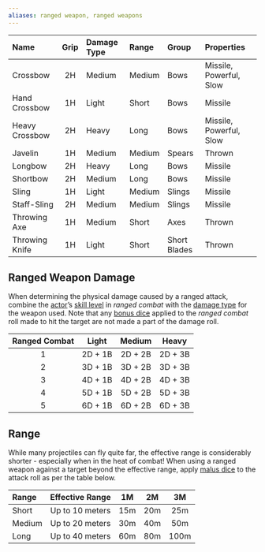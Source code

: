 ```yaml
---
aliases: ranged weapon, ranged weapons
---
```

   
| Name           | Grip | Damage Type | Range  | Group        | Properties              |   
|:-------------- |:----:|:----------- |:------ |:------------ |:----------------------- |   
| Crossbow       |  2H  | Medium      | Medium | Bows         | Missile, Powerful, Slow |   
| Hand Crossbow  |  1H  | Light       | Short  | Bows         | Missile                 |   
| Heavy Crossbow |  2H  | Heavy       | Long   | Bows         | Missile, Powerful, Slow |   
| Javelin        |  1H  | Medium      | Medium | Spears       | Thrown                  |   
| Longbow        |  2H  | Heavy       | Long   | Bows         | Missile                 |   
| Shortbow       |  2H  | Medium      | Long   | Bows         | Missile                 |   
| Sling          |  1H  | Light       | Medium | Slings       | Missile                 |   
| Staff-Sling    |  2H  | Medium      | Medium | Slings       | Missile                 |   
| Throwing Axe   |  1H  | Medium      | Short  | Axes         | Thrown                  |   
| Throwing Knife |  1H  | Light       | Short  | Short Blades | Thrown                  |   
   
## Ranged Weapon Damage   
When determining the physical damage caused by a ranged attack, combine the [actor](../Rolling%20Dice/Actors.md)’s [skill level](../Skills/Skill%20Level.md) in _ranged combat_ with the [damage type](../Arms%20%26%20Armour/Arms.md) for the weapon used. Note that any [bonus dice](../Rolling%20Dice/Bonus%20Dice.md) applied to the _ranged combat_ roll made to hit the target are not made a part of the damage roll.   
   
| Ranged Combat |  Light  | Medium  |  Heavy  |   
|:-------------:|:-------:|:-------:|:-------:|   
|       1       | 2D + 1B | 2D + 2B | 2D + 3B |   
|       2       | 3D + 1B | 3D + 2B | 3D + 3B |   
|       3       | 4D + 1B | 4D + 2B | 4D + 3B |   
|       4       | 5D + 1B | 5D + 2B | 5D + 3B |   
|       5       | 6D + 1B | 6D + 2B | 6D + 3B |   
   
   
   
   
## Range   
While many projectiles can fly quite far, the effective range is considerably shorter - especially when in the heat of combat! When using a ranged weapon against a target beyond the effective range, apply [malus dice](../Rolling%20Dice/Malus%20Dice.md) to the attack roll as per the table below.   
   
| Range  | Effective Range | 1M  | 2M  |  3M  |   
|:------ |:---------------:|:---:|:---:|:----:|   
| Short  | Up to 10 meters | 15m | 20m | 25m  |   
| Medium | Up to 20 meters | 30m | 40m | 50m  |   
| Long   | Up to 40 meters | 60m | 80m | 100m |